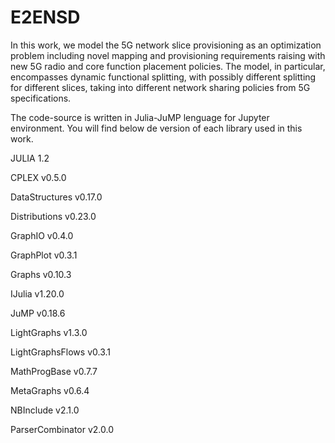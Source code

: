 # E2ENSD

In this work, we model the 5G network slice provisioning as an optimization problem including novel mapping and provisioning requirements raising with new 5G radio and core function placement policies. The model, in particular, encompasses dynamic functional splitting, with possibly different splitting for different slices, taking into different network sharing policies from 5G specifications.

The code-source is written in Julia-JuMP lenguage for Jupyter environment. You will find below de version of each library used in this work.

JULIA 1.2


   CPLEX v0.5.0
   
   DataStructures v0.17.0
   
   Distributions v0.23.0
   
   GraphIO v0.4.0
   
   GraphPlot v0.3.1
   
   Graphs v0.10.3
   
   IJulia v1.20.0
   
   JuMP v0.18.6 
   
   LightGraphs v1.3.0
   
   LightGraphsFlows v0.3.1
   
   MathProgBase v0.7.7
   
   MetaGraphs v0.6.4
   
   NBInclude v2.1.0
   
   ParserCombinator v2.0.0



